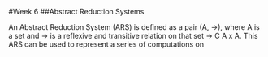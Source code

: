 #Week 6
##Abstract Reduction Systems

An Abstract Reduction System (ARS) is defined as a pair (A, ->), where A is a set and -> is a reflexive and transitive relation on that set -> C A x A. This ARS can be used to represent a series of computations on 
